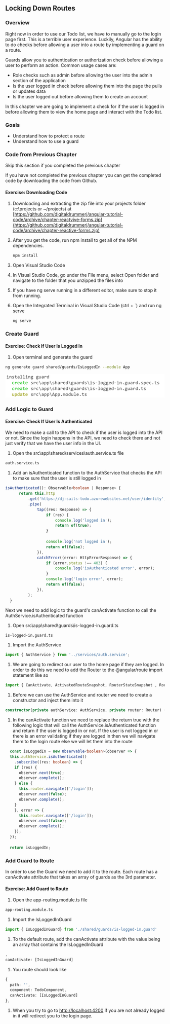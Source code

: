 ## Locking Down Routes

### Overview

Right now in order to use our Todo list, we have to manually go to the login page first.  This is a terrible user experience.  Luckily, Angular has the ability to do checks before allowing a user into a route by implementing a guard on a route.

Guards allow you to authentication or authorization check before allowing a user to perform an action.  Common usage cases are:

* Role checks such as admin before allowing the user into the admin section of the application
* Is the user logged in check before allowing them into the page the pulls or updates data
* Is the user logged out before allowing them to create an account

In this chapter we are going to implement a check for if the user is logged in before allowing them to view the home page and interact with the Todo list.

### Goals

* Understand how to protect a route
* Understand how to use a guard

### Code from Previous Chapter

<div class="alert alert-danger" role="alert">Skip this section if you completed the previous chapter</div>

If you have not completed the previous chapter you can get the completed code by downloading the code from Github.

<h4 class="exercise-start">
    <b>Exercise</b>: Downloading Code
</h4>

1. Downloading and extracting the zip file into your projects folder (c:\projects or ~/projects) at [https://github.com/digitaldrummerj/angular-tutorial-code/archive/chapter-reactvive-forms.zip](https://github.com/digitaldrummerj/angular-tutorial-code/archive/chapter-reactive-forms.zip)
1. After you get the code, run npm install to get all of the NPM dependencies.

    ```bash
    npm install
    ```

1. Open Visual Studio Code
1. In Visual Studio Code, go under the File menu, select Open folder and navigate to the folder that you unzipped the files into
1. If you have ng serve running in a different editor, make sure to stop it from running.
1. Open the Integrated Terminal in Visual Studio Code (ctrl + `)  and run ng serve

    ```bash
    ng serve
    ```

<div class="exercise-end"></div>

### Create Guard

<h4 class="exercise-start">
  <b>Exercise</b>: Check If User Is Logged In
</h4>

1. Open terminal and generate the guard

  ```bash
  ng generate guard shared/guards/IsLoggedIn --module App
  ```

  ![generate output](images/isloggedin-generate.png)

<div class="exercise-end"></div>

### Add Logic to Guard

<h4 class="exercise-start">
  <b>Exercise</b>: Check If User Is Authenticated
</h4>

We need to make a call to the API to check if the user is logged into the API or not.  Since the login happens in the API, we need to check there and not just verify that we have the user info in the UI.

1. Open the src\app\shared\services\auth.service.ts file

  ```bash
  auth.service.ts
  ```

1. Add an isAuthenticated function to the AuthService that checks the API to make sure that the user is still logged in

  ```TypeScript
  isAuthenticated(): Observable<boolean | Response> {
        return this.http
            .get('https://dj-sails-todo.azurewebsites.net/user/identity', requestOptions)
            .pipe(
                tap((res: Response) => {
                    if (res) {
                        console.log('logged in');
                        return of(true);
                    }

                    console.log('not logged in');
                    return of(false);
                }),
                catchError((error: HttpErrorResponse) => {
                    if (error.status !== 403) {
                        console.log('isAuthenticated error', error);
                    }
                    console.log('login error', error);
                    return of(false);
                }),
            );
    }
  ```

Next we need to add logic to the guard's canActivate function to call the AuthService.isAuthenticated function

1. Open src\app\shared\guards\is-logged-in.guard.ts

  ```bash
  is-logged-in.guard.ts
  ```

1. Import the AuthService

  ```TypeScript
  import { AuthService } from '../services/auth.service';
  ```

1. We are going to redirect our user to the home page if they are logged.  In order to do this we need to add the Router to the @angular/route import statement like so

  ```TypeScript
  import { CanActivate, ActivatedRouteSnapshot, RouterStateSnapshot , Router} from '@angular/router';
  ```

1. Before we can use the AuthService and router we need to create a constructor and inject them into it

  ```TypeScript
  constructor(private authService: AuthService, private router: Router) { }
  ```

1. In the canActivate function we need to replace the return true with the following logic that will call the AuthService.isAuthenticated function and  return if the user is logged in or not.  If the user is not logged in or there is an error validating if they are logged in then we will navigate them to the login route else we will let them into the route

  ```TypeScript
    const isLoggedIn = new Observable<boolean>(observer => {
    this.authService.isAuthenticated()
      .subscribe((res: boolean) => {
      if (res) {
        observer.next(true);
        observer.complete();
      } else {
        this.router.navigate(['/login']);
        observer.next(false);
        observer.complete();
      }
      }, error => {
        this.router.navigate(['/login']);
        observer.next(false);
        observer.complete();
      });
    });

    return isLoggedIn;
  ```

<div class="exercise-end"></div>

### Add Guard to Route

In order to use the Guard we need to add it to the route.  Each route has a canActivate attribute that takes an array of guards as the 3rd parameter.

<h4 class="exercise-start">
  <b>Exercise</b>: Add Guard to Route
</h4>

1. Open the app-routing.module.ts file

  ```bash
  app-routing.module.ts
  ```

1. Import the IsLoggedInGuard

  ```TypeScript
  import { IsLoggedInGuard} from './shared/guards/is-logged-in.guard'
  ```

1. To the default route, add the canActivate attribute with the value being an array that contains the IsLoggedInGuard

  ```TypeScript
  ,
  canActivate: [IsLoggedInGuard]
  ```

1. You route should look like

  ```TypeScript
  {
    path: '',
    component: TodoComponent,
    canActivate: [IsLoggedInGuard]
  },
  ```

1. When you try to go to [http://localhost:4200](http://localhost:4200) if you are not already logged in it will redirect you to the login page.

<div class="exercise-end"></div>
